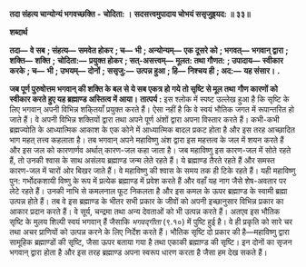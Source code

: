  **तदा संहत्य चान्योन्यं भगवच्छक्ति** **-** **चोदिता: ।** **सदसत्त्वमुपादाय चोभयं ससृजुह्र्यद: ॥ ३३॥** 

**शब्दार्थ** 

**तदा—** **वे सब** **; संहत्य—** **समवेत होकर** **; च—** **भी** **; अन्योन्यम्—** **एक दूसरे को** **; भगवत्—** **भगवान् द्वारा** **; शक्ति—** **शक्ति** **;** **चोदिता:—** **प्रयुक्त होकर** **; सत्-असत्त्वम्—** **मूलत: तथा गौणत:** **; उपादाय—** **स्वीकार करके** **; च—** **भी** **; उभयम्—** **दोनों** **;** **ससृजु:—** **उत्पन्न हुआ** **; हि—** **निश्चय ही** **; अद:—** **यह संसार।** **.** 

**जब पूर्ण पुरुषोत्तम भगवान् की शक्ति के बल से ये सब एकत्र हो गये तो सृष्टि से मूल तथा** **गौण कारणों को स्वीकार करते हुए यह ब्रह्माण्ड अस्तित्व में आया।** **तात्पर्य :** इस श्लोक में स्पष्ट उल्लेख हुआ है कि सृष्टि के लिए भगवान् अपनी विभिन्न शकि्तयाँ प्रयुक्त करते हैं। ऐसा नहीं है कि वे स्वयं भौतिक जगत में रूपान्तरित हो जाते हैं। वे अपनी विभिन्न शक्तियों द्वारा तथा अपने पूर्ण अंशों द्वारा अपना विस्तार करते हैं। कभी-कभी ब्रह्मज्योति के आध्यात्मिक आकाश के एक कोने में आध्यात्मिक बादल प्रकट होता है और इस तरह आच्छादित भाग महत् तत्त्व कहलाता है। तब भगवान् अपने महाविष्णु अंश द्वारा इस महत्तत्व के जल में शयन करते हैं और इस जल को कारणार्णव अर्थात् कारण-जल कहा जाता है। जब महाविष्णु इस कारण-जल में सोते रहते हैं, तो उनकी श्वास के साथ असंलय ब्रह्माण्ड जन्म लेते रहते हैं। ये ब्रह्माण्ड तैरते रहते हैं और समस्त कारण-जल में चारों ओर बिखर जाते हैं। वे महाविष्णु की श्वास के समय तक ही टिके रहते हैं। यही महाविष्णु पुन: गर्भोदकशायी विष्णु के रूप में प्रत्येक ब्रह्माण्ड में प्रवेश करते हैं और वहाँ यह नाग जैसे शेष-अवतार पर लेटे रहते हैं। उनकी नाभि से कमलनाल फूट निकलता है और इस कमल के ऊपर ब्रह्माण्ड के स्वामी ब्रह्मा उत्पन्न होते हैं। तब वे इस ब्रह्माण्ड के भीतर सभी प्रकार के जीवों को अपनी इच्छानुसार विभिन्न प्रकार का आकार प्रदान करते हैं। वे सूर्य, चन्द्रमा तथा अन्य देवताओं को भी उत्पन्न करते हैं। अतएव इस भौतिक सृष्टि के मुलय शिल्पी स्वयं भगवान् हैं जैसाकि *भगवद्गीता* (९.१०) में पुष्टि हुई है। वे ही प्रकृति को सारे चर तथा अचर प्राणियों को उत्पन्न करने के लिए निर्देश करते हैं। भौतिक सृष्टि दो प्रकार की है—महाविष्णु द्वारा सामूहिक ब्रह्माण्डों की सृष्टि, जैसा ऊपर बताया गया है तथा एकाकी ब्रह्माण्ड की सृष्टि। इन दोनों का सृजन भगवान् द्वारा होता है और इस तरह ब्रह्माण्ड अपना स्वरूप धारण करता है जैसा हम देख सकते हैं। 
